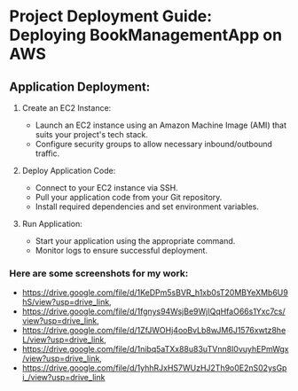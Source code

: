 # Project Deployment Guide: Deploying BookManagementApp on AWS


## Application Deployment:

1. Create an EC2 Instance:
   - Launch an EC2 instance using an Amazon Machine Image (AMI) that suits your project's tech stack.
   - Configure security groups to allow necessary inbound/outbound traffic.

2. Deploy Application Code:
   - Connect to your EC2 instance via SSH.
   - Pull your application code from your Git repository.
   - Install required dependencies and set environment variables.

3. Run Application:
   - Start your application using the appropriate command.
   - Monitor logs to ensure successful deployment.

### Here are some screenshots for my work:
- https://drive.google.com/file/d/1KeDPm5sBVR_h1xb0sT20MBYeXMb6U9hS/view?usp=drive_link, 
- https://drive.google.com/file/d/1fgnys94WsjBe9WjIQqHfaO66s1Yxc7cs/view?usp=drive_link, 
- https://drive.google.com/file/d/1ZfJWOHj4ooBvLb8wJM6J1576xwtz8heL/view?usp=drive_link, 
- https://drive.google.com/file/d/1nibq5aTXx88u83uTVnn8I0vuyhEPmWgx/view?usp=drive_link,
- https://drive.google.com/file/d/1yhhRJxHS7WUzHJ2Th9o0E2nS02ysGpi_/view?usp=drive_link

